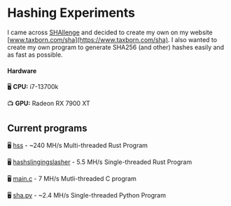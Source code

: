 # Hashing Experiments
I came across [SHAllenge](https://shallenge.quirino.net/) and decided to 
create my own on my website [www.taxborn.com/sha](https://www.taxborn.com/sha). 
I also wanted to create my own program to generate SHA256 (and other) hashes easily and
as fast as possible.

#### Hardware
:desktop_computer: **CPU:** i7-13700k

:tv: **GPU:** Radeon RX 7900 XT

## Current programs
:desktop_computer: [hss](hss/) - ~240 MH/s Multi-threaded Rust Program

:desktop_computer: [hashslingingslasher](hashslingingslasher/) - 5.5 MH/s Single-threaded Rust Program

:desktop_computer: [main.c](main.c) - 7 MH/s Mutli-threaded C program

:desktop_computer: [sha.py](sha.py) - ~2.4 MH/s Single-threaded Python Program

